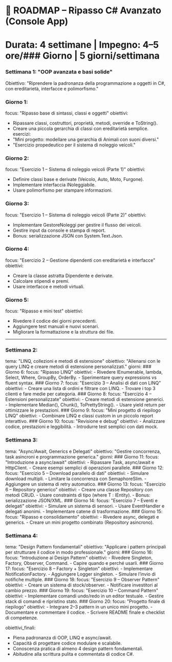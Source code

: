 ﻿# 🧠 ROADMAP – Ripasso C# Avanzato (Console App)
# Durata: 4 settimane | Impegno: 4–5 ore/### Giorno  | 5 giorni/settimana

### Settimana 1: "OOP avanzata e basi solide"
Obiettivo: "Riprendere la padronanza della programmazione a oggetti in C#, con ereditarietà, interfacce e polimorfismo."

### Giorno  1:
focus: "Ripasso base di sintassi, classi e oggetti"
obiettivi:
- Ripassare classi, costruttori, proprietà, metodi, override e ToString().
- Creare una piccola gerarchia di classi con ereditarietà semplice.
esercizi:
- "Mini progetto: modellare una gerarchia di Animali con suoni diversi."
- "Esercizio propedeutico per il sistema di noleggio veicoli."

### Giorno  2:
focus: "Esercizio 1 – Sistema di noleggio veicoli (Parte 1)"
obiettivi:
- Definire classi base e derivate (Veicolo, Auto, Moto, Furgone).
- Implementare interfaccia INoleggiabile.
- Usare polimorfismo per stampare informazioni.
### Giorno  3:
focus: "Esercizio 1 – Sistema di noleggio veicoli (Parte 2)"
obiettivi:
- Implementare GestoreNoleggi per gestire il flusso dei veicoli.
- Gestire input da console e stampa di report.
- Bonus: serializzazione JSON con System.Text.Json.
### Giorno  4:
focus: "Esercizio 2 – Gestione dipendenti con ereditarietà e interfacce"
obiettivi:
- Creare la classe astratta Dipendente e derivate.
- Calcolare stipendi e premi.
- Usare interfacce e metodi virtuali.
### Giorno  5:
focus: "Ripasso e mini test"
obiettivi:
- Rivedere il codice dei giorni precedenti.
- Aggiungere test manuali e nuovi scenari.
- Migliorare la formattazione e la struttura dei file.

---


### Settimana 2:
  tema: "LINQ, collezioni e metodi di estensione"
  obiettivo: "Allenarsi con le query LINQ e creare metodi di estensione personalizzati."
  giorni:
    ### Giorno  6:
      focus: "Ripasso LINQ"
      obiettivi:
        - Rivedere IEnumerable, lambda, Select, Where, GroupBy, OrderBy.
        - Sperimentare query expressions vs fluent syntax.
    ### Giorno  7:
      focus: "Esercizio 3 – Analisi di dati con LINQ"
      obiettivi:
        - Creare una lista di ordini e filtrare con LINQ.
        - Trovare i top 3 clienti e fare medie per categoria.
    ### Giorno  8:
      focus: "Esercizio 4 – Estensioni personalizzate"
      obiettivi:
        - Creare metodi di estensione generici.
        - Implementare Median(), Chunk(), ToPrettyString().
        - Usare yield return per ottimizzare le prestazioni.
    ### Giorno  9:
      focus: "Mini progetto di riepilogo LINQ"
      obiettivi:
        - Combinare LINQ e classi custom in un piccolo report interattivo.
    ### Giorno  10:
      focus: "Revisione e debug"
      obiettivi:
        - Analizzare codice, prestazioni e leggibilità.
        - Introdurre test semplici con dati mock.

### Settimana 3:
  tema: "Async/Await, Generics e Delegati"
  obiettivo: "Gestire concorrenza, task asincroni e programmazione generica."
  giorni:
    ### Giorno  11:
      focus: "Introduzione a async/await"
      obiettivi:
        - Ripassare Task, async/await e HttpClient.
        - Creare esempi semplici di operazioni parallele.
    ### Giorno  12:
      focus: "Esercizio 5 – Download parallelo di dati"
      obiettivi:
        - Simulare download multipli.
        - Limitare la concorrenza con SemaphoreSlim.
        - Aggiungere un sistema di retry automatico.
    ### Giorno  13:
      focus: "Esercizio 6 – Repository generico"
      obiettivi:
        - Creare una classe Repository<T> con metodi CRUD.
        - Usare constraints di tipo (where T : IEntity).
        - Bonus: serializzazione JSON/XML.
    ### Giorno  14:
      focus: "Esercizio 7 – Eventi e delegati"
      obiettivi:
        - Simulare un sistema di sensori.
        - Usare EventHandler<T> e delegati anonimi.
        - Implementare catene di trasformazione.
    ### Giorno  15:
      focus: "Ripasso e consolidamento"
      obiettivi:
        - Rivedere async, delegati e generics.
        - Creare un mini progetto combinato (Repository asincrono).

### Settimana 4:
  tema: "Design Pattern fondamentali"
  obiettivo: "Applicare i pattern principali per strutturare il codice in modo professionale."
  giorni:
    ### Giorno  16:
      focus: "Introduzione ai Design Pattern"
      obiettivi:
        - Rivedere Singleton, Factory, Observer, Command.
        - Capire quando e perché usarli.
    ### Giorno  17:
      focus: "Esercizio 8 – Factory + Singleton"
      obiettivi:
        - Implementare NotificationFactory.
        - Aggiungere Logger singleton.
        - Simulare l’invio di notifiche multiple.
    ### Giorno  18:
      focus: "Esercizio 9 – Observer Pattern"
      obiettivi:
        - Creare un sistema di stock/observer.
        - Notificare investitori al cambio prezzo.
    ### Giorno  19:
      focus: "Esercizio 10 – Command Pattern"
      obiettivi:
        - Implementare comandi undo/redo in un editor testuale.
        - Gestire stack di comandi e ripristino stato.
    ### Giorno  20:
      focus: "Progetto finale di riepilogo"
      obiettivi:
        - Integrare 2–3 pattern in un unico mini progetto.
        - Documentare e commentare il codice.
        - Scrivere README finale e checklist di competenze.

obiettivi_finali:
  - Piena padronanza di OOP, LINQ e async/await.
  - Capacità di progettare codice modulare e scalabile.
  - Conoscenza pratica di almeno 4 design pattern fondamentali.
  - Abitudine alla scrittura pulita e commentata di codice C#.
